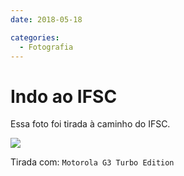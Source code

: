 ```yaml
---
date: 2018-05-18

categories:
  - Fotografia
---
```


# Indo ao IFSC

Essa foto foi tirada à caminho do IFSC.

![](./20180518_indo_ao_IFSC/IMG_20180518_071140261-04.jpeg)

Tirada com: `Motorola G3 Turbo Edition`
